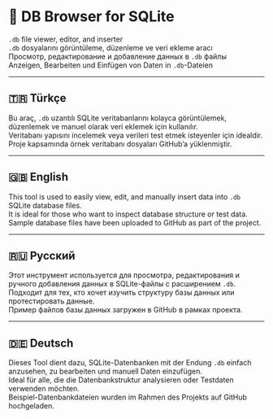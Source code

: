 # 📂 DB Browser for SQLite

`.db` file viewer, editor, and inserter  
`.db` dosyalarını görüntüleme, düzenleme ve veri ekleme aracı  
Просмотр, редактирование и добавление данных в `.db` файлы  
Anzeigen, Bearbeiten und Einfügen von Daten in `.db`-Dateien

---

## 🇹🇷 Türkçe

Bu araç, `.db` uzantılı SQLite veritabanlarını kolayca görüntülemek, düzenlemek ve manuel olarak veri eklemek için kullanılır.  
Veritabanı yapısını incelemek veya verileri test etmek isteyenler için idealdir.  
Proje kapsamında örnek veritabanı dosyaları GitHub’a yüklenmiştir.

---

## 🇬🇧 English

This tool is used to easily view, edit, and manually insert data into `.db` SQLite database files.  
It is ideal for those who want to inspect database structure or test data.  
Sample database files have been uploaded to GitHub as part of the project.

---

## 🇷🇺 Русский

Этот инструмент используется для просмотра, редактирования и ручного добавления данных в SQLite-файлы с расширением `.db`.  
Подходит для тех, кто хочет изучить структуру базы данных или протестировать данные.  
Пример файлов базы данных загружен в GitHub в рамках проекта.

---

## 🇩🇪 Deutsch

Dieses Tool dient dazu, SQLite-Datenbanken mit der Endung `.db` einfach anzusehen, zu bearbeiten und manuell Daten einzufügen.  
Ideal für alle, die die Datenbankstruktur analysieren oder Testdaten verwenden möchten.  
Beispiel-Datenbankdateien wurden im Rahmen des Projekts auf GitHub hochgeladen.
